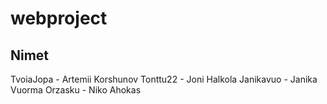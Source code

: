 # webproject
## Nimet
TvoiaJopa - Artemii Korshunov
Tonttu22 - Joni Halkola
Janikavuo - Janika Vuorma
Orzasku - Niko Ahokas
